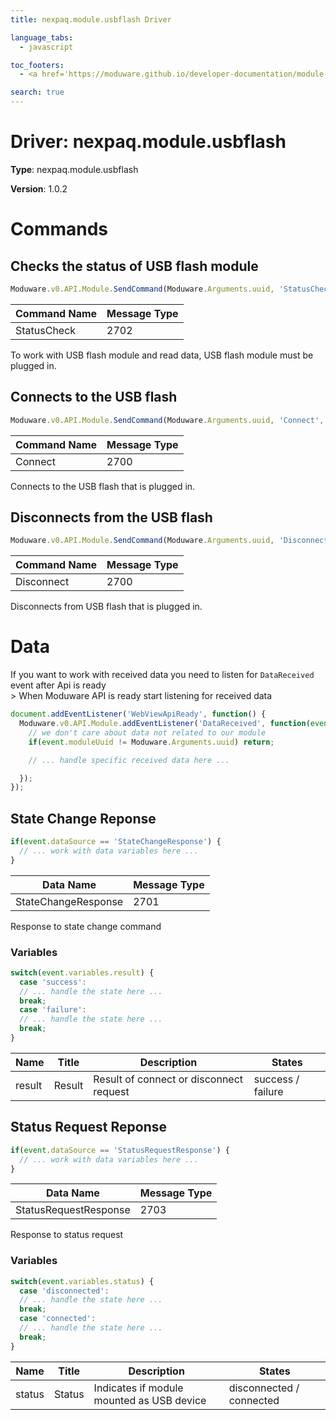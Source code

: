 ```yaml
---
title: nexpaq.module.usbflash Driver

language_tabs:
  - javascript

toc_footers:
  - <a href='https://moduware.github.io/developer-documentation/module-drivers/'>Drivers list</a>

search: true
---
```


# Driver: nexpaq.module.usbflash

**Type**: nexpaq.module.usbflash

**Version**: 1.0.2
# Commands 

## Checks the status of USB flash module

```javascript
Moduware.v0.API.Module.SendCommand(Moduware.Arguments.uuid, 'StatusCheck', []);
```

Command Name | Message Type
-------------- | --------------
StatusCheck | 2702

To work with USB flash module and read data, USB flash module must be plugged in.

## Connects to the USB flash

```javascript
Moduware.v0.API.Module.SendCommand(Moduware.Arguments.uuid, 'Connect', []);
```

Command Name | Message Type
-------------- | --------------
Connect | 2700

Connects to the USB flash that is plugged in.

## Disconnects from the USB flash

```javascript
Moduware.v0.API.Module.SendCommand(Moduware.Arguments.uuid, 'Disconnect', []);
```

Command Name | Message Type
-------------- | --------------
Disconnect | 2700

Disconnects from USB flash that is plugged in.
# Data 

<aside class="warning">If you want to work with received data you need to listen for <code>DataReceived</code> event after Api is ready</aside>
> When Moduware API is ready start listening for received data

```javascript
document.addEventListener('WebViewApiReady', function() {
  Moduware.v0.API.Module.addEventListener('DataReceived', function(event) {
    // we don't care about data not related to our module
    if(event.moduleUuid != Moduware.Arguments.uuid) return;

    // ... handle specific received data here ...

  });
});
```
  

## State Change Reponse

```javascript
if(event.dataSource == 'StateChangeResponse') {
  // ... work with data variables here ...
}
```

Data Name | Message Type
-------------- | --------------
StateChangeResponse | 2701

Response to state change command
### Variables 

```javascript  
switch(event.variables.result) {
  case 'success':
  // ... handle the state here ...
  break;
  case 'failure':
  // ... handle the state here ...
  break;
}
```

Name | Title | Description | States
-------------- | -------------- | -------------- | --------------
result | Result | Result of connect or disconnect request | success / failure

## Status Request Reponse

```javascript
if(event.dataSource == 'StatusRequestResponse') {
  // ... work with data variables here ...
}
```

Data Name | Message Type
-------------- | --------------
StatusRequestResponse | 2703

Response to status request
### Variables 

```javascript  
switch(event.variables.status) {
  case 'disconnected':
  // ... handle the state here ...
  break;
  case 'connected':
  // ... handle the state here ...
  break;
}
```

Name | Title | Description | States
-------------- | -------------- | -------------- | --------------
status | Status | Indicates if module mounted as USB device | disconnected / connected
